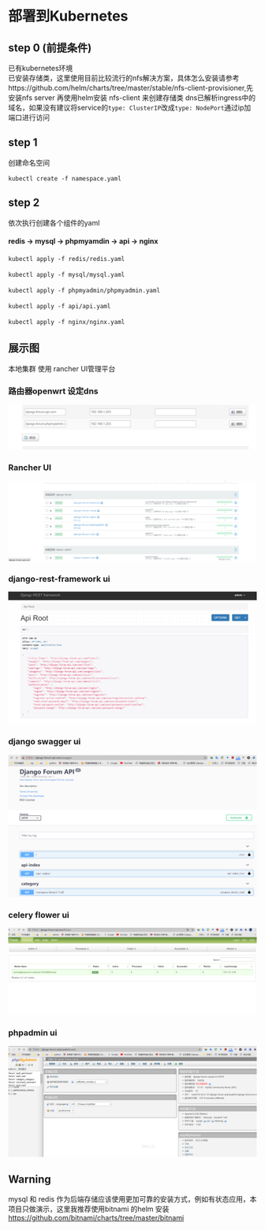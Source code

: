 # 部署到Kubernetes

## step 0 (前提条件)
已有kubernetes环境  
已安装存储类，这里使用目前比较流行的nfs解决方案，具体怎么安装请参考https://github.com/helm/charts/tree/master/stable/nfs-client-provisioner,先安装nfs server 再使用helm安装 nfs-client 来创建存储类
dns已解析ingress中的域名，如果没有建议将service的```type: ClusterIP```改成```type: NodePort```通过ip加端口进行访问



## step 1 

创建命名空间
```
kubectl create -f namespace.yaml
```

## step 2 

依次执行创建各个组件的yaml   

#### redis -> mysql -> phpmyamdin -> api -> nginx

```
kubectl apply -f redis/redis.yaml

kubectl apply -f mysql/mysql.yaml

kubectl apply -f phpmyadmin/phpmyadmin.yaml

kubectl apply -f api/api.yaml

kubectl apply -f nginx/nginx.yaml
```

## 展示图 
本地集群 使用 rancher UI管理平台

### 路由器openwrt 设定dns

![k8s-dns](../images/k8s-dns.png)

### Rancher UI

![k8s-all](../images/k8s-all.png)

### django-rest-framework ui

![k8s-django](../images/k8s-django.png)

### django swagger ui

![k8s-api-swagger](../images/k8s-api-swagger.png)

### celery flower ui

![k8s-flower](../images/k8s-flower.png)

### phpadmin ui

![k8s-flower](../images/k8s-phpamdin.png)


## Warning 

mysql 和 redis 作为后端存储应该使用更加可靠的安装方式，例如有状态应用，本项目只做演示，这里我推荐使用bitnami 的helm 安装  
https://github.com/bitnami/charts/tree/master/bitnami